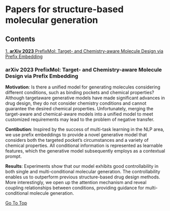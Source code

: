 # Papers for structure-based molecular generation

## Contents

[1.  **arXiv 2023** PrefixMol: Target- and Chemistry-aware Molecule Design via Prefix Embedding ](#1.)





### <a id="1."> **arXiv 2023** PrefixMol: Target- and Chemistry-aware Molecule Design via Prefix Embedding</a>  

**Motivation**: 
Is there a unified model for generating molecules considering different conditions, such as binding pockets and chemical properties? Although targetaware generative models have made significant advances in drug design, they do not consider chemistry conditions and cannot guarantee the desired chemical properties. Unfortunately, merging the target-aware and chemical-aware models into a unified model to meet customized requirements may lead to the problem of negative transfer.

**Contibution**:
Inspired by the success of multi-task learning in the NLP area, we use prefix embeddings to provide a novel generative model that considers both the targeted pocket’s circumstances and a variety of chemical properties. All conditional information is represented as learnable features, which the generative model subsequently employs as a contextual prompt. 

**Results**:
Experiments show that our model exhibits good controllability in both single and multi-conditional molecular generation. The controllability enables us to outperform previous structure-based drug design methods. More interestingly, we open up the attention mechanism and reveal coupling relationships between conditions, providing guidance for multi-conditional molecule generation.

[Go To Top](#top)

<br>

